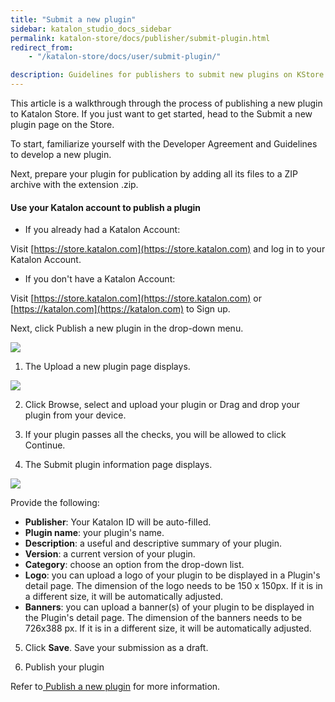 ```yaml
---
title: "Submit a new plugin"
sidebar: katalon_studio_docs_sidebar
permalink: katalon-store/docs/publisher/submit-plugin.html
redirect_from:
    - "/katalon-store/docs/user/submit-plugin/"

description: Guidelines for publishers to submit new plugins on KStore
---
```

This article is a walkthrough through the process of publishing a new plugin to Katalon Store. If you just want to get started, head to the Submit a new plugin page on the Store.

To start, familiarize yourself with the Developer Agreement and Guidelines to develop a new plugin.

Next, prepare your plugin for publication by adding all its files to a ZIP archive with the extension .zip.



#### Use your Katalon account to publish a plugin



*   If you already had a Katalon Account: 

Visit [https://store.katalon.com](https://store.katalon.com) and log in to your Katalon Account.



*   If you don't have a Katalon Account:

Visit [https://store.katalon.com](https://store.katalon.com) or [https://katalon.com](https://katalon.com) to Sign up.


Next, click Publish a new plugin in the drop-down menu.

![](../../../images/katalon-store/docs/publisher/publish-menu.png)


1. The Upload a new plugin page displays.

![](../../../images/katalon-store/docs/publisher/upload-plugin.png)

2. Click Browse, select and upload your plugin or Drag and drop your plugin from your device.

3. If your plugin passes all the checks, you will be allowed to click Continue.

4. The Submit plugin information page displays.

![](../../../images/katalon-store/docs/publisher/submit-plugin-info.png)


Provide the following:



*   **Publisher**: Your Katalon ID will be auto-filled.
*   **Plugin name**: your plugin's name.
*   **Description**: a useful and descriptive summary of your plugin.
*   **Version**: a current version of your plugin.
*   **Category**: choose an option from the drop-down list.
*   **Logo**: you can upload a logo of your plugin to be displayed in a Plugin's detail page. The dimension of the logo needs to be 150 x 150px. If it is in a different size, it will be automatically adjusted.
*   **Banners**: you can upload a banner(s) of your plugin to be displayed in the Plugin's detail page. The dimension of the banners needs to be 726x388 px. If it is in a different size, it will be automatically adjusted.

5. Click **Save**. Save your submission as a draft.

8. Publish your plugin

Refer to[ Publish a new plugin](https://docs.katalon.com/katalon-store/docs/publisher/publish-plugin.html#before-you-begin) for more information.